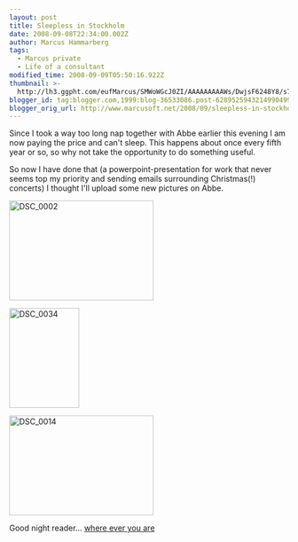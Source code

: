```yaml
---
layout: post
title: Sleepless in Stockholm
date: 2008-09-08T22:34:00.002Z
author: Marcus Hammarberg
tags:
  - Marcus private
  - Life of a consultant
modified_time: 2008-09-09T05:50:16.922Z
thumbnail: >-
  http://lh3.ggpht.com/eufMarcus/SMWoWGcJ0ZI/AAAAAAAAAWs/DwjsF6248Y8/s72-c/DSC_0002_thumb%5B1%5D.jpg?imgmax=800
blogger_id: tag:blogger.com,1999:blog-36533086.post-6289525943214990499
blogger_orig_url: http://www.marcusoft.net/2008/09/sleepless-in-stockholm.html
---
```



Since I took a way too long nap together with Abbe earlier this evening
I am now paying the price and can't sleep. This happens about once every
fifth year or so, so why not take the opportunity to do something
useful.

So now I have done that (a powerpoint-presentation for work that never
seems top my priority and sending emails surrounding Christmas(!)
concerts) I thought I'll upload some new pictures on Abbe.

[<img
src="http://lh3.ggpht.com/eufMarcus/SMWoWGcJ0ZI/AAAAAAAAAWs/DwjsF6248Y8/DSC_0002_thumb%5B1%5D.jpg?imgmax=800"
style="BORDER-RIGHT: 0px; BORDER-TOP: 0px; BORDER-LEFT: 0px; BORDER-BOTTOM: 0px"
data-border="0" width="260" height="180" alt="DSC_0002" />](http://lh6.ggpht.com/eufMarcus/SMWoVTTvJWI/AAAAAAAAAWo/qE103SWX0t0/s1600-h/DSC_0002%5B3%5D.jpg)

[<img
src="http://lh5.ggpht.com/eufMarcus/SMWobMafYxI/AAAAAAAAAW0/wSDL6Sn7_Tk/DSC_0034_thumb.jpg?imgmax=800"
style="BORDER-RIGHT: 0px; BORDER-TOP: 0px; BORDER-LEFT: 0px; BORDER-BOTTOM: 0px"
data-border="0" width="126" height="180" alt="DSC_0034" />](http://lh6.ggpht.com/eufMarcus/SMWoaV6j-lI/AAAAAAAAAWw/oxttZRNTjgY/s1600-h/DSC_0034%5B2%5D.jpg)

[<img
src="http://lh6.ggpht.com/eufMarcus/SMWohJxwTKI/AAAAAAAAAW8/Vjt8DYlmkAc/DSC_0014_thumb%5B9%5D.jpg?imgmax=800"
style="BORDER-RIGHT: 0px; BORDER-TOP: 0px; BORDER-LEFT: 0px; BORDER-BOTTOM: 0px"
data-border="0" width="260" height="180" alt="DSC_0014" />](http://lh6.ggpht.com/eufMarcus/SMWofhyixzI/AAAAAAAAAW4/GWDq1puIZ2w/s1600-h/DSC_0014%5B11%5D.jpg)

Good night reader... [where ever you
are](http://en.wikipedia.org/wiki/Midnight_Caller#Quotes)
